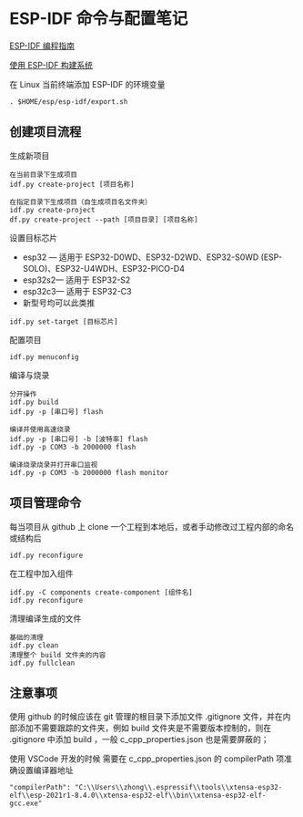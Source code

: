 # ESP-IDF 命令与配置笔记

[ESP-IDF 编程指南](https://docs.espressif.com/projects/esp-idf/zh_CN/latest/esp32/index.html)

[使用 ESP-IDF 构建系统](https://docs.espressif.com/projects/esp-idf/zh_CN/latest/esp32/api-guides/build-system.html#id3)

在 Linux 当前终端添加 ESP-IDF 的环境变量

```
. $HOME/esp/esp-idf/export.sh
```

## 创建项目流程

生成新项目
```
在当前目录下生成项目
idf.py create-project [项目名称]

在指定目录下生成项目（自生成项目名文件夹）
idf.py create-project
df.py create-project --path [项目目录] [项目名称]
```

设置目标芯片

* esp32 — 适用于 ESP32-D0WD、ESP32-D2WD、ESP32-S0WD (ESP-SOLO)、ESP32-U4WDH、ESP32-PICO-D4
* esp32s2— 适用于 ESP32-S2
* esp32c3— 适用于 ESP32-C3
* 新型号均可以此类推

```
idf.py set-target [目标芯片]
```

配置项目
```
idf.py menuconfig
```

编译与烧录
```
分开操作
idf.py build
idf.py -p [串口号] flash

编译并使用高速烧录
idf.py -p [串口号] -b [波特率] flash
idf.py -p COM3 -b 2000000 flash

编译烧录烧录并打开串口监视
idf.py -p COM3 -b 2000000 flash monitor
```

## 项目管理命令

每当项目从 github 上 clone 一个工程到本地后，或者手动修改过工程内部的命名或结构后

```
idf.py reconfigure
```

在工程中加入组件

```
idf.py -C components create-component [组件名]
idf.py reconfigure
```

清理编译生成的文件

```
基础的清理
idf.py clean
清理整个 build 文件夹的内容
idf.py fullclean
```

## 注意事项

使用 github 的时候应该在 git 管理的根目录下添加文件 .gitignore 文件，并在内部添加不需要跟踪的文件夹，例如 build 文件夹是不需要版本控制的，则在 .gitignore 中添加 build ，一般 c_cpp_properties.json 也是需要屏蔽的；

使用 VSCode 开发的时候 需要在 c_cpp_properties.json 的 compilerPath 项准确设置编译器地址

```
"compilerPath": "C:\\Users\\zhong\\.espressif\\tools\\xtensa-esp32-elf\\esp-2021r1-8.4.0\\xtensa-esp32-elf\\bin\\xtensa-esp32-elf-gcc.exe"
```

